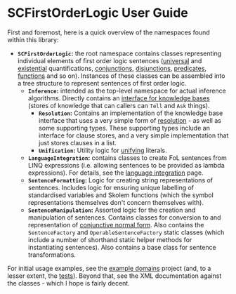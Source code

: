 # SCFirstOrderLogic User Guide

First and foremost, here is a quick overview of the namespaces found within this library:
 
* **`SCFirstOrderLogic`:** the root namespace contains classes representing individual elements of first order logic sentences ([universal](../../src/SCFirstOrderLogic/UniversalQuantification.cs) and [existential](../../src/SCFirstOrderLogic/ExistentialQuantification.cs) quantifications, [conjunctions](../../src/SCFirstOrderLogic/Conjunction.cs), [disjunctions](../../src/SCFirstOrderLogic/Disjunction.cs), [predicates](../../src/SCFirstOrderLogic/Predicate.cs), [functions](../../src/SCFirstOrderLogic/Function.cs) and so on).
Instances of these classes can be assembled into a tree structure to represent sentences of first order logic.
  * **`Inference`:** intended as the top-level namespace for actual inference algorithms. Directly contains an [interface for knowledge bases](../../src/SCFirstOrderLogic/Inference/IKnowledgeBase.cs) (stores of knowledge that can callers can `Tell` and `Ask` things).
    * **`Resolution`:** Contains an implementation of the knowledge base interface that uses a very simple form of [resolution](https://en.wikipedia.org/wiki/Resolution_(logic)) - as well as some supporting types. These supporting types include an interface for clause stores, and a very simple implementation that just stores clauses in a list.
    * **`Unification`:** Utility logic for [unifying](https://en.wikipedia.org/wiki/Unification_(computer_science)) literals.
  * **`LanguageIntegration`:** contains classes to create FoL sentences from LINQ expressions (i.e. allowing sentences to be provided as lambda expressions). For details, see the [language integration](./language-integration.md) page.
  * **`SentenceFormatting`:** Logic for creating string representations of sentences. Includes logic for ensuring unique labelling of standardised variables and Skolem functions (which the symbol representations themselves don't concern themselves with).
  * **`SentenceManipulation`:** Assorted logic for the creation and manipulation of sentences. Contains classes for conversion to and representation of [conjunctive normal form](https://en.wikipedia.org/wiki/Conjunctive_normal_form). Also contains the `SentenceFactory` and `OperableSentenceFactory` static classes (which include a number of shorthand static helper methods for instantiating sentences). Also contains a base class for sentence transformations.

For initial usage examples, see the [example domains](../../src/SCFirstOrderLogic.ExampleDomains) project (and, to a lesser extent, the [tests](../../src/SCFirstOrderLogic.Tests)).
Beyond that, see the XML documentation against the classes - which I hope is fairly decent.
